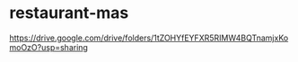 # restaurant-mas

https://drive.google.com/drive/folders/1tZOHYfEYFXR5RIMW4BQTnamjxKomoOzO?usp=sharing
